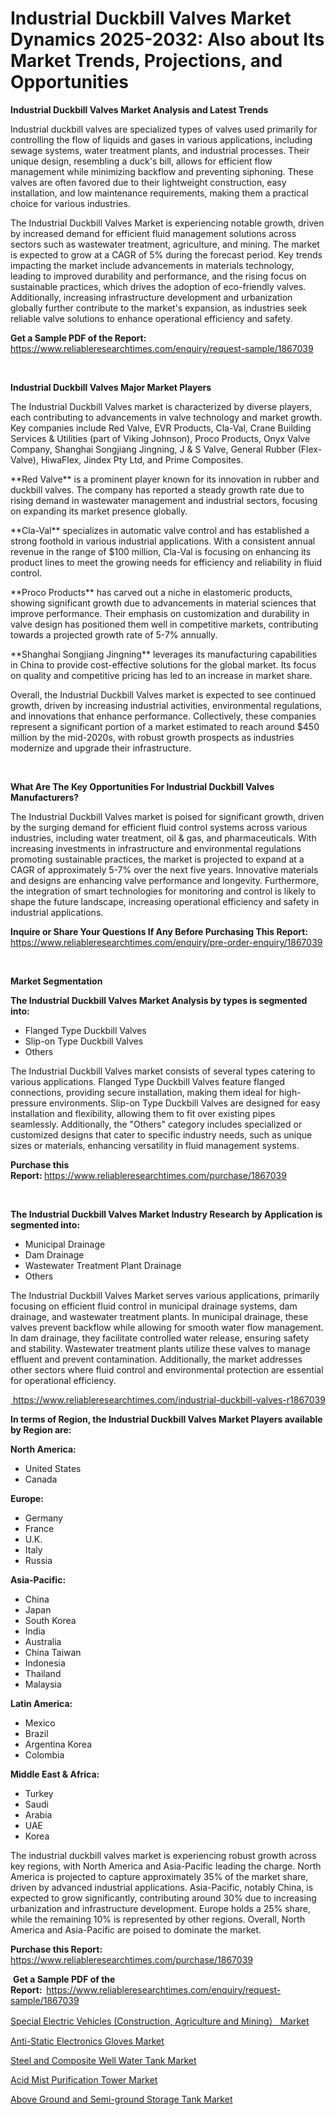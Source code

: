 <p><h1>Industrial Duckbill Valves Market Dynamics 2025-2032: Also about Its Market Trends, Projections, and Opportunities</h1></p><p><strong>Industrial Duckbill Valves Market Analysis and Latest Trends</strong></p>
<p><p>Industrial duckbill valves are specialized types of valves used primarily for controlling the flow of liquids and gases in various applications, including sewage systems, water treatment plants, and industrial processes. Their unique design, resembling a duck's bill, allows for efficient flow management while minimizing backflow and preventing siphoning. These valves are often favored due to their lightweight construction, easy installation, and low maintenance requirements, making them a practical choice for various industries.</p><p>The Industrial Duckbill Valves Market is experiencing notable growth, driven by increased demand for efficient fluid management solutions across sectors such as wastewater treatment, agriculture, and mining. The market is expected to grow at a CAGR of 5% during the forecast period. Key trends impacting the market include advancements in materials technology, leading to improved durability and performance, and the rising focus on sustainable practices, which drives the adoption of eco-friendly valves. Additionally, increasing infrastructure development and urbanization globally further contribute to the market's expansion, as industries seek reliable valve solutions to enhance operational efficiency and safety.</p></p>
<p><strong>Get a Sample PDF of the Report:&nbsp;</strong> <a href="https://www.reliableresearchtimes.com/enquiry/request-sample/1867039?utm_campaign=2201&utm_medium=2&utm_source=Github&utm_content=ia&utm_term=28022025&utm_id=industrial-duckbill-valves">https://www.reliableresearchtimes.com/enquiry/request-sample/1867039</a></p>
<p>&nbsp;</p>
<p><strong>Industrial Duckbill Valves Major Market Players</strong></p>
<p><p>The Industrial Duckbill Valves market is characterized by diverse players, each contributing to advancements in valve technology and market growth. Key companies include Red Valve, EVR Products, Cla-Val, Crane Building Services & Utilities (part of Viking Johnson), Proco Products, Onyx Valve Company, Shanghai Songjiang Jingning, J & S Valve, General Rubber (Flex-Valve), HiwaFlex, Jindex Pty Ltd, and Prime Composites.</p><p>**Red Valve** is a prominent player known for its innovation in rubber and duckbill valves. The company has reported a steady growth rate due to rising demand in wastewater management and industrial sectors, focusing on expanding its market presence globally.</p><p>**Cla-Val** specializes in automatic valve control and has established a strong foothold in various industrial applications. With a consistent annual revenue in the range of $100 million, Cla-Val is focusing on enhancing its product lines to meet the growing needs for efficiency and reliability in fluid control.</p><p>**Proco Products** has carved out a niche in elastomeric products, showing significant growth due to advancements in material sciences that improve performance. Their emphasis on customization and durability in valve design has positioned them well in competitive markets, contributing towards a projected growth rate of 5-7% annually.</p><p>**Shanghai Songjiang Jingning** leverages its manufacturing capabilities in China to provide cost-effective solutions for the global market. Its focus on quality and competitive pricing has led to an increase in market share.</p><p>Overall, the Industrial Duckbill Valves market is expected to see continued growth, driven by increasing industrial activities, environmental regulations, and innovations that enhance performance. Collectively, these companies represent a significant portion of a market estimated to reach around $450 million by the mid-2020s, with robust growth prospects as industries modernize and upgrade their infrastructure.</p></p>
<p>&nbsp;</p>
<p><strong>What Are The Key Opportunities For Industrial Duckbill Valves Manufacturers?</strong></p>
<p><p>The Industrial Duckbill Valves market is poised for significant growth, driven by the surging demand for efficient fluid control systems across various industries, including water treatment, oil & gas, and pharmaceuticals. With increasing investments in infrastructure and environmental regulations promoting sustainable practices, the market is projected to expand at a CAGR of approximately 5-7% over the next five years. Innovative materials and designs are enhancing valve performance and longevity. Furthermore, the integration of smart technologies for monitoring and control is likely to shape the future landscape, increasing operational efficiency and safety in industrial applications.</p></p>
<p><strong>Inquire or Share Your Questions If Any Before Purchasing This Report:</strong> <a href="https://www.reliableresearchtimes.com/enquiry/pre-order-enquiry/1867039?utm_campaign=2201&utm_medium=2&utm_source=Github&utm_content=ia&utm_term=28022025&utm_id=industrial-duckbill-valves">https://www.reliableresearchtimes.com/enquiry/pre-order-enquiry/1867039</a></p>
<p>&nbsp;</p>
<p><strong>Market Segmentation</strong></p>
<p><strong>The Industrial Duckbill Valves Market Analysis by types is segmented into:</strong></p>
<p><ul><li>Flanged Type Duckbill Valves</li><li>Slip-on Type Duckbill Valves</li><li>Others</li></ul></p>
<p><p>The Industrial Duckbill Valves market consists of several types catering to various applications. Flanged Type Duckbill Valves feature flanged connections, providing secure installation, making them ideal for high-pressure environments. Slip-on Type Duckbill Valves are designed for easy installation and flexibility, allowing them to fit over existing pipes seamlessly. Additionally, the "Others" category includes specialized or customized designs that cater to specific industry needs, such as unique sizes or materials, enhancing versatility in fluid management systems.</p></p>
<p><strong>Purchase this Report:&nbsp;</strong><a href="https://www.reliableresearchtimes.com/purchase/1867039?utm_campaign=2201&utm_medium=2&utm_source=Github&utm_content=ia&utm_term=28022025&utm_id=industrial-duckbill-valves">https://www.reliableresearchtimes.com/purchase/1867039</a></p>
<p>&nbsp;</p>
<p><strong>The Industrial Duckbill Valves Market Industry Research by Application is segmented into:</strong></p>
<p><ul><li>Municipal Drainage</li><li>Dam Drainage</li><li>Wastewater Treatment Plant Drainage</li><li>Others</li></ul></p>
<p><p>The Industrial Duckbill Valves Market serves various applications, primarily focusing on efficient fluid control in municipal drainage systems, dam drainage, and wastewater treatment plants. In municipal drainage, these valves prevent backflow while allowing for smooth water flow management. In dam drainage, they facilitate controlled water release, ensuring safety and stability. Wastewater treatment plants utilize these valves to manage effluent and prevent contamination. Additionally, the market addresses other sectors where fluid control and environmental protection are essential for operational efficiency.</p></p>
<p><a href="https://www.reliableresearchtimes.com/industrial-duckbill-valves-r1867039?utm_campaign=2201&utm_medium=2&utm_source=Github&utm_content=ia&utm_term=28022025&utm_id=industrial-duckbill-valves">&nbsp;https://www.reliableresearchtimes.com/industrial-duckbill-valves-r1867039</a></p>
<p><strong>In terms of Region, the Industrial Duckbill Valves Market Players available by Region are:</strong></p>
<p>
    <p> <strong> North America: </strong>
        <ul>
            <li>United States</li>
            <li>Canada</li>
        </ul>
        </p> 
    <p> <strong> Europe: </strong>
        <ul>
            <li>Germany</li>
            <li>France</li>
            <li>U.K.</li>
            <li>Italy</li>
            <li>Russia</li>
        </ul>
        </p> 
    <p> <strong> Asia-Pacific: </strong>
        <ul>
            <li>China</li>
            <li>Japan</li>
            <li>South Korea</li>
            <li>India</li>
            <li>Australia</li>
            <li>China Taiwan</li>
            <li>Indonesia</li>
            <li>Thailand</li>
            <li>Malaysia</li>
        </ul>
        </p> 
    <p> <strong> Latin America: </strong>
        <ul>
            <li>Mexico</li>
            <li>Brazil</li>
            <li>Argentina Korea</li>
            <li>Colombia</li>
        </ul>
        </p> 
    <p> <strong> Middle East & Africa: </strong>
        <ul>
            <li>Turkey</li>
            <li>Saudi</li>
            <li>Arabia</li>
            <li>UAE</li>
            <li>Korea</li>
        </ul>
    </p>
    </p>
<p><p>The industrial duckbill valves market is experiencing robust growth across key regions, with North America and Asia-Pacific leading the charge. North America is projected to capture approximately 35% of the market share, driven by advanced industrial applications. Asia-Pacific, notably China, is expected to grow significantly, contributing around 30% due to increasing urbanization and infrastructure development. Europe holds a 25% share, while the remaining 10% is represented by other regions. Overall, North America and Asia-Pacific are poised to dominate the market.</p></p>
<p><strong>Purchase this Report: </strong><a href="https://www.reliableresearchtimes.com/purchase/1867039?utm_campaign=2201&utm_medium=2&utm_source=Github&utm_content=ia&utm_term=28022025&utm_id=industrial-duckbill-valves">https://www.reliableresearchtimes.com/purchase/1867039</a></p>
<p>&nbsp;<strong>Get a Sample PDF of the Report:&nbsp;&nbsp;</strong><a href="https://www.reliableresearchtimes.com/enquiry/request-sample/1867039?utm_campaign=2201&utm_medium=2&utm_source=Github&utm_content=ia&utm_term=28022025&utm_id=industrial-duckbill-valves">https://www.reliableresearchtimes.com/enquiry/request-sample/1867039</a></p>
<p><strong></strong></p>
<p><p><a href="https://github.com/yankimber90yankim/Market-Research-Report-List-1/blob/main/special-electric-vehicles-construction-agriculture-and-mining-market.md?utm_campaign=2201&utm_medium=2&utm_source=Github&utm_content=ia&utm_term=28022025&utm_id=industrial-duckbill-valves">Special Electric Vehicles (Construction, Agriculture and Mining） Market</a></p><p><a href="https://github.com/lisaeichler20775/Market-Research-Report-List-1/blob/main/anti-static-electronics-gloves-market.md?utm_campaign=2201&utm_medium=2&utm_source=Github&utm_content=ia&utm_term=28022025&utm_id=industrial-duckbill-valves">Anti-Static Electronics Gloves Market</a></p><p><a href="https://github.com/rushanday/Market-Research-Report-List-1/blob/main/steel-and-composite-well-water-tank-market.md?utm_campaign=2201&utm_medium=2&utm_source=Github&utm_content=ia&utm_term=28022025&utm_id=industrial-duckbill-valves">Steel and Composite Well Water Tank Market</a></p><p><a href="https://github.com/nemcemakoi/Market-Research-Report-List-1/blob/main/acid-mist-purification-tower-market.md?utm_campaign=2201&utm_medium=2&utm_source=Github&utm_content=ia&utm_term=28022025&utm_id=industrial-duckbill-valves">Acid Mist Purification Tower Market</a></p><p><a href="https://github.com/ziogaskangui96/Market-Research-Report-List-1/blob/main/above-ground-and-semi-ground-storage-tank-market.md?utm_campaign=2201&utm_medium=2&utm_source=Github&utm_content=ia&utm_term=28022025&utm_id=industrial-duckbill-valves">Above Ground and Semi-ground Storage Tank Market</a></p></p>